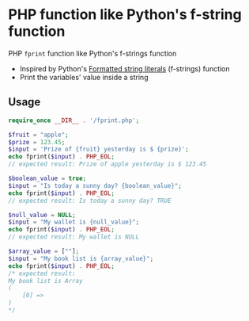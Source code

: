 # PHP function like Python's f-string function
PHP `fprint` function like Python's f-strings function

* Inspired by Python's [Formatted string literals](https://docs.python.org/3/tutorial/inputoutput.html) (f-strings) function
* Print the variables' value inside a string

## Usage

```php
require_once __DIR__ . '/fprint.php';

$fruit = "apple";
$prize = 123.45;
$input = 'Prize of {fruit} yesterday is $ {prize}';
echo fprint($input) . PHP_EOL;
// expected result: Prize of apple yesterday is $ 123.45

$boolean_value = true;
$input = "Is today a sunny day? {boolean_value}";
echo fprint($input) . PHP_EOL;
// expected result: Is today a sunny day? TRUE

$null_value = NULL;
$input = "My wallet is {null_value}";
echo fprint($input) . PHP_EOL;
// expected result: My wallet is NULL

$array_value = [""];
$input = "My book list is {array_value}";
echo fprint($input) . PHP_EOL;
/* expected result:
My book list is Array
(
    [0] => 
)
*/

```